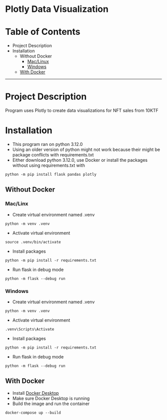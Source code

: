 # Plotly Data Visualization

# Table of Contents
- Project Description
- Installation
    - Without Docker
        - [Mac/Linux](#L26)
        - [Windows](#L47)
    - [With Docker](#L68)

---

# Project Description
Program uses Plotly to create data visualizations for NFT sales from 10KTF

# Installation
- This program ran on python 3.12.0
- Using an older version of python might not work because their might be package conflicts with requirements.txt
- Either download python 3.12.0, use Docker or install the packages without using requirements.txt with
~~~
python -m pip install flask pandas plotly
~~~

## Without Docker

### Mac/Linx
- Create virtual environment named .venv
~~~
python -m venv .venv 
~~~

- Activate virtual environment
~~~
source .venv/bin/activate
~~~

- Install packages
~~~
python -m pip install -r requirements.txt
~~~

- Run flask in debug mode
~~~
python -m flask --debug run
~~~ 

### Windows
- Create virtual environment named .venv
~~~
python -m venv .venv 
~~~

- Activate virtual environment
~~~
.venv\Scripts\Activate
~~~

- Install packages
~~~
python -m pip install -r requirements.txt
~~~

- Run flask in debug mode
~~~
python -m flask --debug run
~~~ 

## With Docker
- Install [Docker Desktop](https://www.docker.com/products/docker-desktop/)
- Make sure Docker Desktop is running
- Build the image and run the container
~~~
docker-compose up --build
~~~
